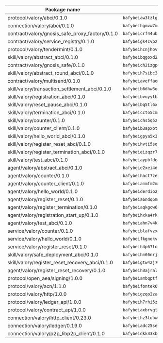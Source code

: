 | Package name                                                  | Package hash                                                  |
| ------------------------------------------------------------- | ------------------------------------------------------------- |
| protocol/valory/abci/0.1.0                                    | `bafybeiaw3tzlg3rkvnn5fcufblktmfwngmxugn4yo7pyjp76zz6aqtqcay` |
| connection/valory/abci/0.1.0                                  | `bafybeihgmvw7m7eyexwbqx4kkg5o4shqvmpnreizv743n5bmes3jdz6jr4` |
| contract/valory/gnosis_safe_proxy_factory/0.1.0               | `bafybeicrf44ub2kauwxan3zfbdmeqb2ae7xhftwucevr7q42bwho5oqcoa` |
| contract/valory/service_registry/0.1.0                        | `bafybeigs4cvpzyubnyw4cblgzqgkvrkrbpzsexxppcufxvssltxyx3ahua` |
| protocol/valory/tendermint/0.1.0                              | `bafybeihcnjhovvyyfbkuw5sjyfx2lfd4soeocfqzxz54g67333m6nk5gxq` |
| skill/valory/abstract_abci/0.1.0                              | `bafybeibqgoxd25itxyuauou6xybiwu3nxkhqwxklggvdwcg42b7expnflq` |
| contract/valory/gnosis_safe/0.1.0                             | `bafybeich2izgpdvzzoodlmomvmob6yxadji6h7sp65dl4hz6vus7ra7jjm` |
| skill/valory/abstract_round_abci/0.1.0                        | `bafybeih7sibc3evofk3fnmfijavyp6hhkku7fg4l336qysqwlnhvjhsvlm` |
| contract/valory/multisend/0.1.0                               | `bafybeiaveffaomsnmsc5hx62o77u7ilma6eipox7m5lrwa56737ektva3i` |
| skill/valory/transaction_settlement_abci/0.1.0                | `bafybeib6dhw3qgq7dv4syyor6euv3oapfmt2aasb3xirwtdflexgejv6sy` |
| skill/valory/registration_abci/0.1.0                          | `bafybeibvuyylbaxqits6eskh5i3wrtyglr4l7gmahvcaqevphv7haj5mbi` |
| skill/valory/reset_pause_abci/0.1.0                           | `bafybeibq5tl6xf4g22ojzzeglylbanu5nxfsf6s6g7uf3yubogpv3acc4q` |
| skill/valory/termination_abci/0.1.0                           | `bafybeiccto5cm7msgcygekhv3weskaz4eoabelghbke7mvn42gq2q6us6e` |
| skill/valory/counter/0.1.0                                    | `bafybeichs5q5zrwtiowz27tapay7lhdgllwenffn4wszqsx5kg6c56xery` |
| skill/valory/counter_client/0.1.0                             | `bafybeib3apxotnry7gt6a5q2cesdobjlcb5bjqjuzwnp4f5naozbiyxvja` |
| skill/valory/hello_world_abci/0.1.0                           | `bafybeigpya5x3lj5pkbam52l2lqqvu2bghz2lmso5s5k3hlihwyn6htfze` |
| skill/valory/register_reset_abci/0.1.0                        | `bafybeihvti5sqzh54mnmqhvlk5e6kfh4e26ymugu42xihap3hp6y7zyu3y` |
| skill/valory/register_termination_abci/0.1.0                  | `bafybeieizqzr7k2wdkqd37wllptm5n4uliemklh43tuocdj6znitkpmofa` |
| skill/valory/test_abci/0.1.0                                  | `bafybeiaypbfdeas6klepjwwvcrotkrnt6lrwgkdl3ulpkqd3awlqq5jx3i` |
| agent/valory/abstract_abci/0.1.0                              | `bafybeie2xei4dvyaobe6os6qk3mbiydjibq32chcmosnwjxmzipcdkin4i` |
| agent/valory/counter/0.1.0                                    | `bafybeihact7ze2suadxs3qmy5rqo7vqmffzju2qbq5mszm2jbq5dznvfqy` |
| agent/valory/counter_client/0.1.0                             | `bafybeiammfm2m3xatutqrn6xxp7tty3bzynqjqwjjiygezvcrbbnrf62o4` |
| agent/valory/hello_world/0.1.0                                | `bafybeiderdio2ym67ypwt2xr7q2gngztxcilfw4zxuwxqanirww3yxwuji` |
| agent/valory/register_reset/0.1.0                             | `bafybeia6ndq6mnmudtaq64gxflzhudljvcduubkoh6v3fhipriug7qpko4` |
| agent/valory/register_termination/0.1.0                       | `bafybeiaqkgcw657s6yvjrodpljs4wg2k6xv42comz5g7gmldhymfiqcwue` |
| agent/valory/registration_start_up/0.1.0                      | `bafybeihxka4rkuc6tn3237hacmcdug2ybmmmki2s4tsga3exam6i4zneti` |
| agent/valory/test_abci/0.1.0                                  | `bafybeiahn7v4k7bkwzgspjl7enst2ubadnau3p2m44rr6da5baqq5j2wha` |
| service/valory/counter/0.1.0                                  | `bafybeiblafvzxd5tuo2xusuqblvnngm6f7waux3q2p7oqmvrdekw2sjbuq` |
| service/valory/hello_world/0.1.0                              | `bafybeifkgnokvrxwmsdqibjrkgnsvomphgxv22zzqngbvpuk6lrye5qibm` |
| service/valory/register_reset/0.1.0                           | `bafybeih4p67loegjnandwiswbcw3abl3agmxirvmvgkj7mbwyp3snqpwa4` |
| skill/valory/safe_deployment_abci/0.1.0                       | `bafybeihm66nrj5fqg4r3cjyfitdbzs2r4yms5t66ior3nmqdtyd44iiana` |
| skill/valory/register_reset_recovery_abci/0.1.0               | `bafybeigtw42j7wpknmvezpmmjtzn22ip5a2i6w42n6prqbngmcdzo7pzle` |
| agent/valory/register_reset_recovery/0.1.0                    | `bafybeih3ajrallnzuufb7kjkjorfu6gl6fmnhcaurt6eczmqlftt2yuawm` |
| protocol/open_aea/signing/1.0.0                               | `bafybeiambqptflge33eemdhis2whik67hjplfnqwieoa6wblzlaf7vuo44` |
| protocol/valory/acn/1.1.0                                     | `bafybeifontek6tvaecatoauiule3j3id6xoktpjubvuqi3h2jkzqg7zh7a` |
| protocol/valory/http/1.0.0                                    | `bafybeigzqo2zaakcjtzzsm6dh4x73v72xg6ctk6muyp5uq5ueb7y34fbxy` |
| protocol/valory/ledger_api/1.0.0                              | `bafybeih7rhi5zvfvwakx5ifgxsz2cfipeecsh7bm3gnudjxtvhrygpcftq` |
| protocol/valory/contract_api/1.0.0                            | `bafybeiaxbrvgtbdrh4lslskuxyp4awyr4whcx3nqq5yrr6vimzsxg5dy64` |
| connection/valory/http_client/0.23.0                          | `bafybeihz3tubwado7j3wlivndzzuj3c6fdsp4ra5r3nqixn3ufawzo3wii` |
| connection/valory/ledger/0.19.0                               | `bafybeiadc25se7dgnn4mufztwpzdono4xsfs45qknzdqyi3gckn6ccuv44` |
| connection/valory/p2p_libp2p_client/0.1.0                     | `bafybeidkk33xbga54szmitk6uwsi3ef56hbbdbuasltqtiyki34hgfpnxa` |
